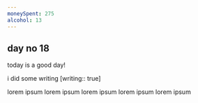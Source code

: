```yaml
---
moneySpent: 275
alcohol: 13
---
```

## day no 18
today is a good day!
 

i did some writing [writing:: true]

lorem ipsum lorem ipsum lorem ipsum lorem ipsum lorem ipsum
